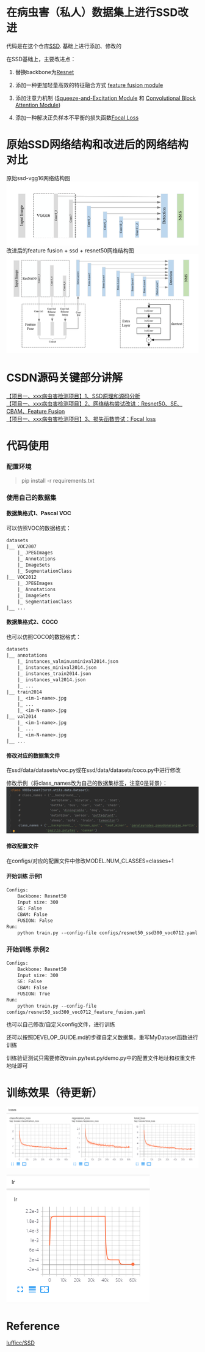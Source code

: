 # 在病虫害（私人）数据集上进行SSD改进

代码是在这个仓库[SSD](https://github.com/lufficc/SSD). 基础上进行添加、修改的

在SSD基础上，主要改进点：
 1) 替换backbone为[Resnet](https://arxiv.org/abs/1512.03385)   

 2) 添加一种更加轻量高效的特征融合方式 [feature fusion module](https://arxiv.org/abs/1712.00960v1)   

 3) 添加注意力机制 ([Squeeze-and-Excitation Module](https://arxiv.org/abs/1709.01507) 和 [Convolutional Block Attention Module](https://arxiv.org/abs/1807.06521))      

 4) 添加一种解决正负样本不平衡的损失函数[Focal Loss](https://arxiv.org/abs/1708.02002)   


# 原始SSD网络结构和改进后的网络结构对比
原始ssd-vgg16网络结构图   
![](figures/ssd-vgg.png)   
改进后的feature fusion + ssd + resnet50网络结构图
![](figures/ffssd-resnet.png)


# CSDN源码关键部分讲解
[【项目一、xxx病虫害检测项目】1、SSD原理和源码分析](https://blog.csdn.net/qq_38253797/article/details/124209855)   
[【项目一、xxx病虫害检测项目】2、网络结构尝试改进：Resnet50、SE、CBAM、Feature Fusion](https://blog.csdn.net/qq_38253797/article/details/124267280)   
[【项目一、xxx病虫害检测项目】3、损失函数尝试：Focal loss](https://blog.csdn.net/qq_38253797/article/details/124295382)      





# 代码使用

### 配置环境
>pip install -r requirements.txt

### 使用自己的数据集
#### 数据集格式1、Pascal VOC

可以仿照VOC的数据格式：
```
datasets
|__ VOC2007
    |_ JPEGImages
    |_ Annotations
    |_ ImageSets
    |_ SegmentationClass
|__ VOC2012
    |_ JPEGImages
    |_ Annotations
    |_ ImageSets
    |_ SegmentationClass
|__ ...
```

#### 数据集格式2、COCO

也可以仿照COCO的数据格式：
```
datasets
|__ annotations
    |_ instances_valminusminival2014.json
    |_ instances_minival2014.json
    |_ instances_train2014.json
    |_ instances_val2014.json
    |_ ...
|__ train2014
    |_ <im-1-name>.jpg
    |_ ...
    |_ <im-N-name>.jpg
|__ val2014
    |_ <im-1-name>.jpg
    |_ ...
    |_ <im-N-name>.jpg
|__ ...
```
#### 修改对应的数据集文件
在ssd/data/datasets/voc.py或在ssd/data/datasets/coco.py中进行修改

修改示例（将class_names改为自己的数据集标签，注意0是背景）：
![img.png](figures/dataset.png)

#### 修改配置文件
在configs/对应的配置文件中修改MODEL.NUM_CLASSES=classes+1



#### 开始训练 示例1
    Configs:
        Backbone: Resnet50
        Input size: 300
        SE: False
        CBAM: False
        FUSION: False
    Run:
        python train.py --config-file configs/resnet50_ssd300_voc0712.yaml
        
### 开始训练 示例2
    Configs:
        Backbone: Resnet50   
        Input size: 300
        SE: False      
        CBAM: False
        FUSION: True
    Run:
        python train.py --config-file configs/resnet50_ssd300_voc0712_feature_fusion.yaml

也可以自己修改/自定义config文件，进行训练

还可以按照DEVELOP_GUIDE.md的步骤自定义数据集，重写MyDataset函数进行训练

训练验证测试只需要修改train.py/test.py/demo.py中的配置文件地址和权重文件地址即可


# 训练效果（待更新）

![损失函数](figures/losses.png)

![学习率](figures/lr.png)

# Reference
[lufficc/SSD](https://github.com/lufficc/SSD)
